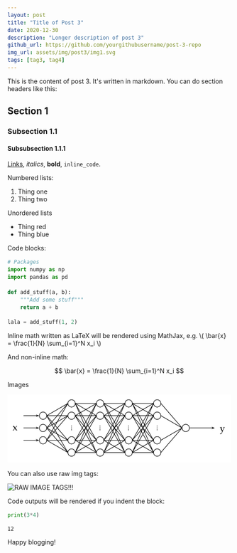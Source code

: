 ```yaml
---
layout: post
title: "Title of Post 3"
date: 2020-12-30
description: "Longer description of post 3"
github_url: https://github.com/yourgithubusername/post-3-repo
img_url: assets/img/post3/img1.svg
tags: [tag3, tag4]
---
```



This is the content of post 3.  It's written in markdown.  You can do section headers like this:

## Section 1

### Subsection 1.1

#### Subsubsection 1.1.1

[Links](http://www.google.com), _italics_, **bold**, `inline_code`.

Numbered lists:

1. Thing one
2. Thing two

Unordered lists

* Thing red
* Thing blue

Code blocks:

```python
# Packages
import numpy as np
import pandas as pd

def add_stuff(a, b):
    """Add some stuff"""
    return a + b

lala = add_stuff(1, 2)
```

Inline math written as LaTeX will be rendered using MathJax, e.g. \\( \bar{x} = \frac{1}{N} \sum_{i=1}^N x_i \\)

And non-inline math:

$$
\bar{x} = \frac{1}{N} \sum_{i=1}^N x_i
$$

Images

![svg](assets/img/post1/img1.svg)

You can also use raw img tags:

<img src="https://media1.tenor.com/images/b2190afe666915580adb0890260362d1/tenor.gif?itemid=4895431" alt="RAW IMAGE TAGS!!!" class="center_img" >


Code outputs will be rendered if you indent the block:

```python
print(3*4)
```

    12


Happy blogging!
